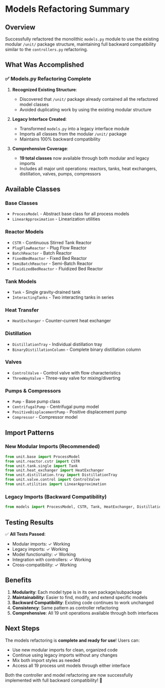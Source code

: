 # Models Refactoring Summary

## Overview
Successfully refactored the monolithic `models.py` module to use the existing modular `/unit/` package structure, maintaining full backward compatibility similar to the `controllers.py` refactoring.

## What Was Accomplished

### ✅ **Models.py Refactoring Complete**

1. **Recognized Existing Structure**: 
   - Discovered that `/unit/` package already contained all the refactored model classes
   - Avoided duplicating work by using the existing modular structure

2. **Legacy Interface Created**:
   - Transformed `models.py` into a legacy interface module
   - Imports all classes from the modular `/unit/` package
   - Maintains 100% backward compatibility

3. **Comprehensive Coverage**:
   - **19 total classes** now available through both modular and legacy imports
   - Includes all major unit operations: reactors, tanks, heat exchangers, distillation, valves, pumps, compressors

## Available Classes

### **Base Classes**
- `ProcessModel` - Abstract base class for all process models
- `LinearApproximation` - Linearization utilities

### **Reactor Models** 
- `CSTR` - Continuous Stirred Tank Reactor
- `PlugFlowReactor` - Plug Flow Reactor
- `BatchReactor` - Batch Reactor
- `FixedBedReactor` - Fixed Bed Reactor
- `SemiBatchReactor` - Semi-Batch Reactor
- `FluidizedBedReactor` - Fluidized Bed Reactor

### **Tank Models**
- `Tank` - Single gravity-drained tank
- `InteractingTanks` - Two interacting tanks in series

### **Heat Transfer**
- `HeatExchanger` - Counter-current heat exchanger

### **Distillation**
- `DistillationTray` - Individual distillation tray
- `BinaryDistillationColumn` - Complete binary distillation column

### **Valves**
- `ControlValve` - Control valve with flow characteristics
- `ThreeWayValve` - Three-way valve for mixing/diverting

### **Pumps & Compressors**
- `Pump` - Base pump class
- `CentrifugalPump` - Centrifugal pump model
- `PositiveDisplacementPump` - Positive displacement pump
- `Compressor` - Compressor model

## Import Patterns

### **New Modular Imports (Recommended)**
```python
from unit.base import ProcessModel
from unit.reactor.cstr import CSTR
from unit.tank.single import Tank
from unit.heat_exchanger import HeatExchanger
from unit.distillation.tray import DistillationTray
from unit.valve.control import ControlValve
from unit.utilities import LinearApproximation
```

### **Legacy Imports (Backward Compatibility)**
```python
from models import ProcessModel, CSTR, Tank, HeatExchanger, DistillationTray, ControlValve, LinearApproximation
```

## Testing Results

✅ **All Tests Passed**:
- Modular imports: ✓ Working
- Legacy imports: ✓ Working  
- Model functionality: ✓ Working
- Integration with controllers: ✓ Working
- Cross-compatibility: ✓ Working

## Benefits

1. **Modularity**: Each model type is in its own package/subpackage
2. **Maintainability**: Easier to find, modify, and extend specific models
3. **Backward Compatibility**: Existing code continues to work unchanged
4. **Consistency**: Same pattern as controller refactoring
5. **Comprehensive**: All 19 unit operations available through both interfaces

## Next Steps

The models refactoring is **complete and ready for use**! Users can:
- Use new modular imports for clean, organized code
- Continue using legacy imports without any changes
- Mix both import styles as needed
- Access all 19 process unit models through either interface

Both the controller and model refactoring are now successfully implemented with full backward compatibility! 🎉
